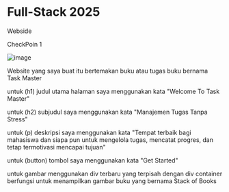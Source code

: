 # Full-Stack 2025
Webside

CheckPoin 1 

![image](https://github.com/user-attachments/assets/dbebbaa4-8c1b-4719-99a0-ab6794eafae7)

Website yang saya buat itu bertemakan buku atau tugas buku bernama Task Master

untuk (h1) judul utama halaman saya menggunakan kata "Welcome To Task Master"

untuk (h2) subjudul saya menggunakan kata "Manajemen Tugas Tanpa Stress"

untuk (p) deskripsi saya menggunakan kata "Tempat terbaik bagi mahasiswa dan siapa pun untuk mengelola tugas, mencatat progres, dan tetap termotivasi mencapai tujuan"

untuk (button) tombol saya menggunakan kata "Get Started"

untuk gambar menggunakan div terbaru yang terpisah dengan div container berfungsi untuk menampilkan gambar buku yang bernama Stack of Books
